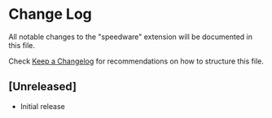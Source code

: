 # Change Log
All notable changes to the "speedware" extension will be documented in this file.

Check [Keep a Changelog](http://keepachangelog.com/) for recommendations on how to structure this file.

## [Unreleased]
- Initial release